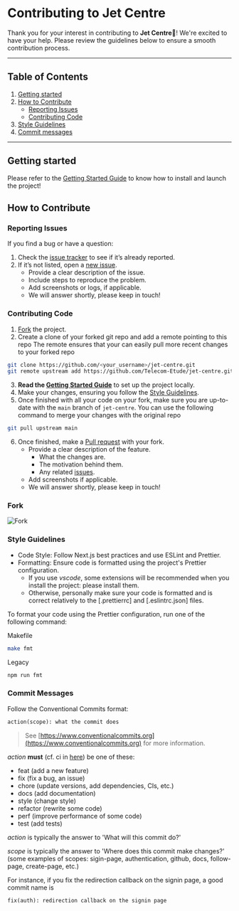 # Contributing to Jet Centre

Thank you for your interest in contributing to **Jet Centre**🚀! We're excited to have your help. Please review the guidelines below to ensure a smooth contribution process.

---

## Table of Contents

1. [Getting started](#getting-started)
2. [How to Contribute](#how-to-contribute)
    - [Reporting Issues](#reporting-issues)
    - [Contributing Code](#contributing-code)
3. [Style Guidelines](#style-guidelines)
4. [Commit messages](#commit-messages)

---

## Getting started

Please refer to the [Getting Started Guide](/docs/GETTING_STARTED.md) to know how to install and launch the project!

## How to Contribute

### Reporting Issues

If you find a bug or have a question:

1. Check the [issue tracker](https://github.com/telecom-etude/jet-centre/issues) to see if it’s already reported.
2. If it’s not listed, open a [new issue](https://github.com/telecom-etude/jet-centre/issues/new).
    - Provide a clear description of the issue.
    - Include steps to reproduce the problem.
    - Add screenshots or logs, if applicable.
    - We will answer shortly, please keep in touch!

### Contributing Code

1. [Fork](#fork) the project.
2. Create a clone of your forked git repo and add a remote pointing to this repo
   The remote ensures that your can easily pull more recent changes to your forked repo

```bash
git clone https://github.com/<your_username>/jet-centre.git
git remote upstream add https://github.com/Telecom-Etude/jet-centre.git
```

3. **Read the [Getting Started Guide](/docs/GETTING_STARTED.md)** to set up the project locally.
4. Make your changes, ensuring you follow the [Style Guidelines](#style-guidelines).
5. Once finished with all your code on your fork, make sure you are up-to-date with the `main` branch of `jet-centre`. You can use the following command to merge your changes with the original repo

```bash
git pull upstream main
```

6. Once finished, make a [Pull request](https://github.com/telecom-etude/jet-centre/pulls) with your fork.
    - Provide a clear description of the feature.
        - What the changes are.
        - The motivation behind them.
        - Any related [issues](<(https://github.com/telecom-etude/jet-centre/issues)>).
    - Add screenshots if applicable.
    - We will answer shortly, please keep in touch!

### Fork

![Fork](fork.png)

### Style Guidelines

- Code Style: Follow Next.js best practices and use ESLint and Prettier.
- Formatting: Ensure code is formatted using the project's Prettier configuration.
    - If you use _vscode_, some extensions will be recommended when you install the project: please install them.
    - Otherwise, personally make sure your code is formatted and is correct relatively to the [.prettierrc] and [.eslintrc.json] files.

To format your code using the Prettier configuration, run one of the following command:

Makefile

```bash
make fmt
```

Legacy

```bash
npm run fmt
```

### Commit Messages

Follow the Conventional Commits format:

```txt
action(scope): what the commit does
```

> See [https://www.conventionalcommits.org](https://www.conventionalcommits.org) for more information.

_action_ **must** (cf. ci in [here](/.github/workflows/commits.yml)) be one of these:

- feat (add a new feature)
- fix (fix a bug, an issue)
- chore (update versions, add dependencies, CIs, etc.)
- docs (add documentation)
- style (change style)
- refactor (rewrite some code)
- perf (improve performance of some code)
- test (add tests)

_action_ is typically the answer to 'What will this commit do?'

_scope_ is typically the answer to 'Where does this commit make changes?' (some examples of scopes: sigin-page, authentication, github, docs, follow-page, create-page, etc.)

For instance, if you fix the redirection callback on the signin page, a good commit name is

```txt
fix(auth): redirection callback on the signin page
```

